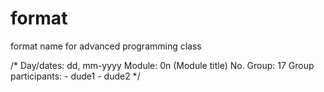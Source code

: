 # format
format name for advanced programming class

/* 	Day/dates: dd, mm-yyyy
	Module: 0n (Module title)
	No. Group: 17
	Group participants: 
	- dude1 
	- dude2				*/
